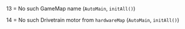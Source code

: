 13 = No such GameMap name (`AutoMain`, `initAll()`)

14 = No such Drivetrain motor from `hardwareMap` (`AutoMain`, `initAll()`)